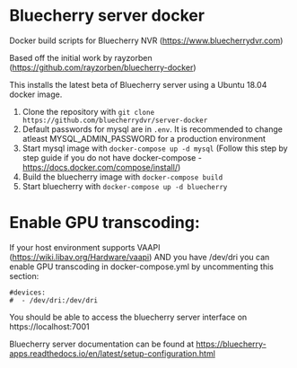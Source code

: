 # Bluecherry server docker 
Docker build scripts for Bluecherry NVR (https://www.bluecherrydvr.com)

Based off the initial work by rayzorben (https://github.com/rayzorben/bluecherry-docker)

This installs the latest beta of Bluecherry server using a Ubuntu 18.04 docker image.

1. Clone the repository with `git clone https://github.com/bluecherrydvr/server-docker`
2. Default passwords for mysql are in `.env`.  It is recommended to change atleast MYSQL_ADMIN_PASSWORD for a production environment
3. Start mysql image with `docker-compose up -d mysql` (Follow this step by step guide if you do not have docker-compose - https://docs.docker.com/compose/install/)
4. Build the bluecherry image with `docker-compose build`
5. Start bluecherry with `docker-compose up -d bluecherry`

# Enable GPU transcoding:

If your host environment supports VAAPI (https://wiki.libav.org/Hardware/vaapi) AND you have /dev/dri you can enable GPU transcoding in docker-compose.yml by uncommenting this section:

    #devices:
    #  - /dev/dri:/dev/dri

You should be able to access the bluecherry server interface on https://localhost:7001

Bluecherry server documentation can be found at https://bluecherry-apps.readthedocs.io/en/latest/setup-configuration.html
